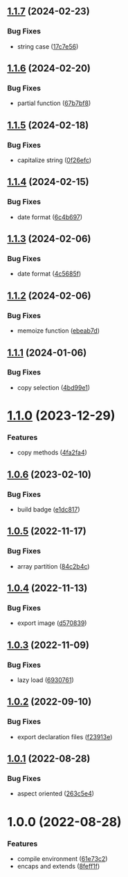 ## [1.1.7](https://github.com/akijoey/starcasket/compare/v1.1.6...v1.1.7) (2024-02-23)


### Bug Fixes

* string case ([17c7e56](https://github.com/akijoey/starcasket/commit/17c7e5698f9fd30332278619910dcd93ab9fca81))

## [1.1.6](https://github.com/akijoey/starcasket/compare/v1.1.5...v1.1.6) (2024-02-20)


### Bug Fixes

* partial function ([67b7bf8](https://github.com/akijoey/starcasket/commit/67b7bf81e7c14756a3b1564e19382eb89a41e97c))

## [1.1.5](https://github.com/akijoey/starcasket/compare/v1.1.4...v1.1.5) (2024-02-18)


### Bug Fixes

* capitalize string ([0f26efc](https://github.com/akijoey/starcasket/commit/0f26efc02644fb09377c0ac970f7d00df468a8d5))

## [1.1.4](https://github.com/akijoey/starcasket/compare/v1.1.3...v1.1.4) (2024-02-15)


### Bug Fixes

* date format ([6c4b697](https://github.com/akijoey/starcasket/commit/6c4b697498a5bc4146326570781ee5fafc0043ac))

## [1.1.3](https://github.com/akijoey/starcasket/compare/v1.1.2...v1.1.3) (2024-02-06)


### Bug Fixes

* date format ([4c5685f](https://github.com/akijoey/starcasket/commit/4c5685fd041e07e06ff1d99ca15b843601f0d3f7))

## [1.1.2](https://github.com/akijoey/starcasket/compare/v1.1.1...v1.1.2) (2024-02-06)


### Bug Fixes

* memoize function ([ebeab7d](https://github.com/akijoey/starcasket/commit/ebeab7d9ee3fdf5b4550fb5647109030b2d2ad41))

## [1.1.1](https://github.com/akijoey/starcasket/compare/v1.1.0...v1.1.1) (2024-01-06)


### Bug Fixes

* copy selection ([4bd99e1](https://github.com/akijoey/starcasket/commit/4bd99e1742a47d6f0a8870615b0542aee75ce619))

# [1.1.0](https://github.com/akijoey/starcasket/compare/v1.0.6...v1.1.0) (2023-12-29)


### Features

* copy methods ([4fa2fa4](https://github.com/akijoey/starcasket/commit/4fa2fa41dfc0f84938254a3461427f5ef9ebfded))

## [1.0.6](https://github.com/akijoey/starcasket/compare/v1.0.5...v1.0.6) (2023-02-10)


### Bug Fixes

* build badge ([e1dc817](https://github.com/akijoey/starcasket/commit/e1dc817fedc1d44984fef8decefd4f0dfd11d11a))

## [1.0.5](https://github.com/akijoey/starcasket/compare/v1.0.4...v1.0.5) (2022-11-17)


### Bug Fixes

* array partition ([84c2b4c](https://github.com/akijoey/starcasket/commit/84c2b4ca7427f9b31ba3345f9fd5dfc184ec273a))

## [1.0.4](https://github.com/akijoey/starcasket/compare/v1.0.3...v1.0.4) (2022-11-13)


### Bug Fixes

* export image ([d570839](https://github.com/akijoey/starcasket/commit/d57083971dd18aecd8bf633a647346e1dd880893))

## [1.0.3](https://github.com/akijoey/starcasket/compare/v1.0.2...v1.0.3) (2022-11-09)


### Bug Fixes

* lazy load ([6930761](https://github.com/akijoey/starcasket/commit/693076158ada48810b78be0867894642b780de92))

## [1.0.2](https://github.com/akijoey/starcasket/compare/v1.0.1...v1.0.2) (2022-09-10)


### Bug Fixes

* export declaration files ([f23913e](https://github.com/akijoey/starcasket/commit/f23913e5f77194ed60cc0769c08bd7fb926d7396))

## [1.0.1](https://github.com/akijoey/starcasket/compare/v1.0.0...v1.0.1) (2022-08-28)


### Bug Fixes

* aspect oriented ([263c5e4](https://github.com/akijoey/starcasket/commit/263c5e41e8266735309df3b1fb024037372312f3))

# 1.0.0 (2022-08-28)


### Features

* compile environment ([61e73c2](https://github.com/akijoey/starcasket/commit/61e73c2ab7474d963cd6e1f55692075589ab0f2c))
* encaps and extends ([8feff1f](https://github.com/akijoey/starcasket/commit/8feff1f083aa4972d789a98269a11268b461d5c2))

